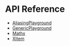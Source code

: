 # API Reference
- [AliasingPlayground](Xml2Doc.Sample.AliasingPlayground.md)
- [GenericPlayground](Xml2Doc.Sample.GenericPlayground.md)
- [Mathx](Xml2Doc.Sample.Mathx.md)
- [XItem](Xml2Doc.Sample.XItem.md)
